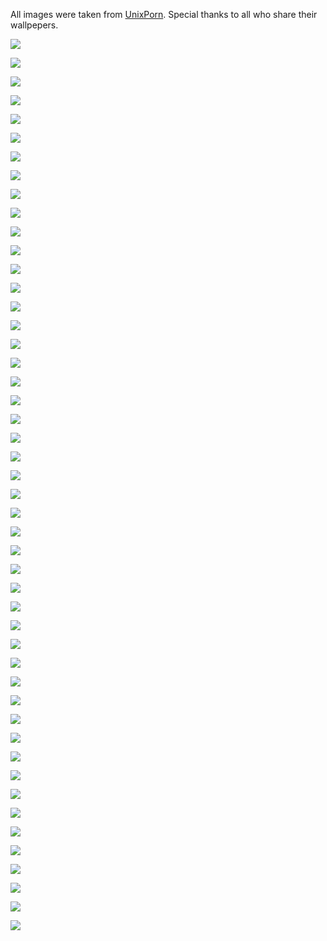 All images were taken from [UnixPorn](https://discord.gg/unixporn). Special thanks to all who share their wallpepers.


![](venom.jpg)

![](snowww.jpg)

![](s4vitar.jpg)

![](puente.jpg)
  
![](s4vitar.jpg)

![](paisaje.jpg)

![](nube.jpg)

![](noche.jpg)
 
![](night.jpg)

![](naruto.jpg)

![](landscape.jpg)

![](inex.png)
 
![](htb.jpg)

![](girl.jpg)

![](chica1.jpg)

![](chica2.png)

![](astronauta.png)

![](chica.png)

![](anime.jpg)

![](Teclado.jpg)

![](Betterwall.jpg)

![](Diseno_sin_titulo1.png)

![](Diseno_sin_titulo.png)

![](F18_Moon.png)

![](GTFO_Wallpaper_Blue.jpg)

![](Ghosts.jpg)

![](dynamic-wang-3SzTpB1ixiw-unsplash.jpg)

![](meiying-ng-OrwkD-iWgqg-unsplash%20(1).jpg)
    
![](https://cdn.discordapp.com/attachments/635625973764849684/1089207882664398918/ign_balcony_waifuxd.png)

![](balcony(1).png) 

![](arch.jpg) 

![](1661254988998313.jpg) 

![](greenary.jpg)

![](FPL03176_1.jfif) 

![](Doodle_Space_Nord.png) 

![](IMG_8109.jfif)


![](IMG_8110.jfif)

![](mug_wall.jpg)

![](RDT_20230321_1553378331186721794130740.jpg)

![](street.jpg)

![](test.processed.jpg)

![](tfto64glohla1.png)

![](unknown.png)

![](wallhaven-x6z9vv.png)

![](wallpaper.png)

![](IMG_7772.jpg)

![](o2KvAwds.png)

![](zhang-peiyang-matte-painting-plane-3-8.jpg)

